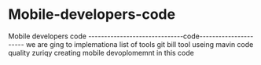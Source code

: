 # Mobile-developers-code
Mobile developers code
------------------------------code----------------------
we are ging to implemationa
list of tools git 
bill tool useing mavin
code quality zuriqy
creating mobile devoplomemnt in this code 
